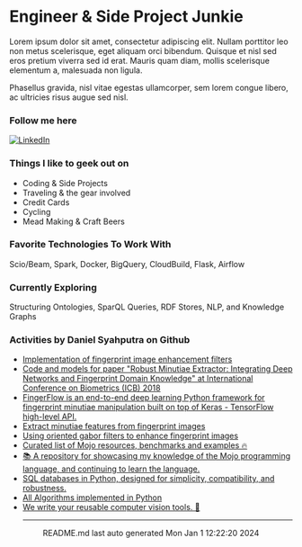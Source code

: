 # Engineer & Side Project Junkie

Lorem ipsum dolor sit amet, consectetur adipiscing elit. Nullam porttitor leo non metus scelerisque, eget aliquam orci bibendum. Quisque et nisl sed eros pretium viverra sed id erat. Mauris quam diam, mollis scelerisque elementum a, malesuada non ligula. 

Phasellus gravida, nisl vitae egestas ullamcorper, sem lorem congue libero, ac ultricies risus augue sed nisl.

### Follow me here
<a href="https://www.linkedin.com/in/danielsyahputra" target="_blank"><img alt="LinkedIn" src="https://img.shields.io/badge/linkedin-%230077B5.svg?&style=for-the-badge&logo=linkedin&logoColor=white" /></a>

### Things I like to geek out on
 - Coding & Side Projects
 - Traveling & the gear involved
 - Credit Cards
 - Cycling
 - Mead Making & Craft Beers


### Favorite Technologies To Work With
Scio/Beam, Spark, Docker, BigQuery, CloudBuild, Flask, Airflow

### Currently Exploring
Structuring Ontologies, SparQL Queries, RDF Stores, NLP, and Knowledge Graphs 

### Activities by Daniel Syahputra on Github
 - [Implementation of fingerprint image enhancement filters](https://github.com/danielsyahputra/fingerprints)
 - [Code and models for paper "Robust Minutiae Extractor: Integrating Deep Networks and Fingerprint Domain Knowledge" at International Conference on Biometrics (ICB) 2018](https://github.com/danielsyahputra/MinutiaeNet)
 - [FingerFlow is an end-to-end deep learning Python framework for fingerprint minutiae manipulation built on top of Keras - TensorFlow high-level API.](https://github.com/danielsyahputra/fingerflow)
 - [Extract minutiae features from fingerprint images](https://github.com/danielsyahputra/Fingerprint-Feature-Extraction)
 - [Using oriented gabor filters to enhance fingerprint images](https://github.com/danielsyahputra/Fingerprint-Enhancement-Python)
 - [Curated list of Mojo resources, benchmarks and examples 🔥](https://github.com/danielsyahputra/mojo-is-awesome)
 - [📚️ A repository for showcasing my knowledge of the Mojo programming language, and continuing to learn the language.](https://github.com/danielsyahputra/Learn-Mojo)
 - [SQL databases in Python, designed for simplicity, compatibility, and robustness.](https://github.com/danielsyahputra/sqlmodel)
 - [All Algorithms implemented in Python](https://github.com/danielsyahputra/Algorithms-Python)
 - [We write your reusable computer vision tools. 💜](https://github.com/danielsyahputra/supervision)<hr>
<div align="center">
README.md last auto generated Mon Jan  1 12:22:20 2024
<br>
</div>